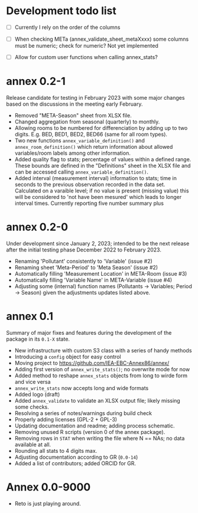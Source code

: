 
# Development todo list

* [ ] Currently I rely on the order of the columns
* [ ] When checking METa (annex_validate_sheet_metaXxxx)
      some columns must be numeric; check for numeric? Not yet implemented
* [ ] Allow for custom user functions when calling annex_stats?


# annex 0.2-1

Release candidate for testing in February 2023 with some major changes
based on the discussions in the meeting early February.

* Removed "META-Season" sheet from XLSX file.
* Changed aggregation from seasonal (quarterly) to monthly.
* Allowing rooms to be numbered for differenciation by adding up to two digits.
    E.g. BED, BED1, BED2, BED66 (same for all room types).
* Two new functions `annex_variable_definition()` and `annex_room_definition()` which
    return information about allowed variables/room labels among other information.
* Added quality flag to stats; percentage of values within a defined range. These bounds
    are defined in the "Definitions" sheet in the XLSX file and can be accessed
    calling `annex_variable_definition()`.
* Added interval (measurement interval) information to stats; time in seconds to the
    previous observation recorded in the data set. Calculated on a varaible level; if no
    value is present (missing value) this will be considered to 'not have been mesured'
    which leads to longer interval times. Currently reporting five number summary plus


# annex 0.2-0

Under development since January 2, 2023; intended to be the next release
after the initial testing phase December 2022 to February 2023.

* Renaming 'Pollutant' consistently to 'Variable' (issue #2)
* Renaming sheet 'Meta-Period' to 'Meta Season' (issue #2)
* Automatically filling 'Measurement Location' in META-Room (issue #3)
* Automatically filling 'Variable Name' in META-Variable (issue #4)
* Adjusting some (internal) function names (Pollutants -> Variables; Period -> Season)
    given the adjustments updates listed above.



# annex 0.1

Summary of major fixes and features during the development of the
package in its `0.1-X` state.

* New infrastructure with custom S3 class with a series of handy methods
* Introducing a `config` object for easy control
* Moving project to <https://github.com/IEA-EBC-Annex86/annex/>
* Adding first version of `annex_write_stats()`; no overwrite mode for now
* Added method to reshape `annex_stats` objects from long to wirde form and vice versa
* `annex_write_stats` now accepts long and wide formats
* Added logo (draft)
* Added `annex_validate` to validate an XLSX output file; likely missing some checks.
* Resolving a series of notes/warnings during build check
* Properly adding licenses (GPL-2 + GPL-3)
* Updating documentation and readme; adding process schematic.
* Removing unused R scripts (version 0 of the annex package).
* Removing rows in `STAT` when writing the file where N == NAs; no data available at all.
* Rounding all stats to 4 digits max.
* Adjusting documentation according to GR (`0.0-14`)
* Added a list of contributors; added ORCID for GR.

# Annex 0.0-9000

* Reto is just playing around.
